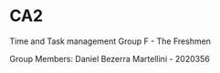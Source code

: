 # CA2
Time and Task management
Group F - The Freshmen

Group Members:
Daniel Bezerra Martellini - 2020356



 
